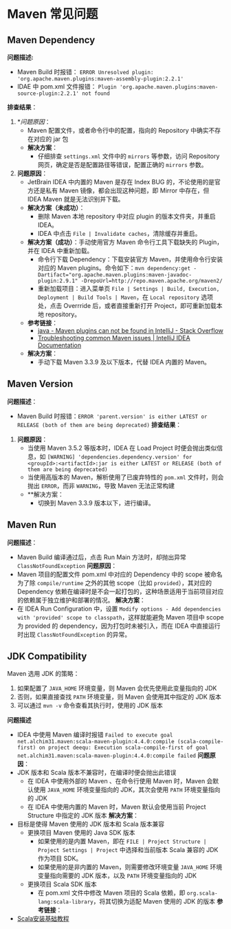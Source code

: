 # Maven 常见问题

## Maven Dependency

**问题描述:**
 - Maven Build 时报错： `ERROR Unresolved plugin: 'org.apache.maven.plugins:maven-assembly-plugin:2.2.1'`
 - IDAE 中 pom.xml 文件报错： `Plugin 'org.apache.maven.plugins:maven-source-plugin:2.2.1' not found`

**排查结果**：
1. **问题原因*：
	- Maven 配置文件，或者命令行中的配置，指向的 Repository 中确实不存在对应的 jar 包
	- **解决方案**：
		- 仔细排查 `settings.xml` 文件中的 `mirrors` 等参数，访问 Repository 网页，确定是否是配置路径等错误，配置正确的 `mirrors` 参数。
2. **问题原因**：
	- JetBrain IDEA 中内置的 Maven 是存在 Index BUG 的，不论使用的是官方还是私有 Maven 镜像，都会出现这种问题，即 Mirror 中存在，但 IDEA Maven 就是无法识别并下载。
	- **解决方案（未成功）**：
		- 删除 Maven 本地 repository 中对应 plugin 的版本文件夹，并重启 IDEA。
		- IDEA 中点击 `File | Invalidate caches`，清除缓存并重启。
	- **解决方案（成功）**：手动使用官方 Maven 命令行工具下载缺失的 Plugin，并在 IDEA 中重新加载。
		- 命令行下载 Dependency：下载安装官方 Maven，并使用命令行安装对应的 Maven plugins。命令如下：`mvn dependency:get -Dartifact="org.apache.maven.plugins:maven-javadoc-plugin:2.9.1" -DrepoUrl=http://repo.maven.apache.org/maven2/`
		- 重新加载项目：进入菜单页 `File | Settings | Build, Execution, Deployment | Build Tools | Maven`，在 `Local repository` 选项处，点击 Overrride 后，或者直接重新打开 Project，即可重新加载本地 repository。
	- **参考链接**：
		- [java - Maven plugins can not be found in IntelliJ - Stack Overflow](https://stackoverflow.com/a/40308560/13774262)
		- [Troubleshooting common Maven issues | IntelliJ IDEA Documentation](https://www.jetbrains.com/help/idea/troubleshooting-common-maven-issues.html#klwtar_1)
	- **解决方案**：
		- 手动下载 Maven 3.3.9 及以下版本，代替 IDEA 内置的 Maven。

## Maven Version

**问题描述**：
- Maven Build 时报错：`ERROR 'parent.version' is either LATEST or RELEASE (both of them are being deprecated)`
**排查结果**：
1. **问题原因**：
	- 当使用 Maven 3.5.2 等版本时，IDEA 在 Load Project 时便会抛出类似信息，如 `[WARNING] 'dependencies.dependency.version' for <groupId>:<artifactId>:jar is either LATEST or RELEASE (both of them are being deprecated)`
	- 当使用高版本的 Maven，解析使用了已废弃特性的 `pom.xml` 文件时，则会抛出 `ERROR`，而非 `WARNING`，导致 Maven 无法正常构建
	- **解决方案：
		- 切换到 Maven 3.3.9 版本以下，进行编译。

## Maven Run

**问题描述**：
- Maven Build 编译通过后，点击 Run Main 方法时，却抛出异常 `ClassNotFoundException`
**问题原因**：
- Maven 项目的配置文件 pom.xml 中对应的 Dependency 中的 scope 被命名为了除 `compile/runtime` 之外的其他 scope（比如 `provided`），其对应的 Dependency 依赖在编译时是不会一起打包的，这种场景适用于当前项目对应的依赖属于独立维护和部署的情况。
**解决方案**：
- 在 IDEA Run Configuration 中，设置 `Modify options - Add dependencies with 'provided' scope to classpath`，这样就能避免 Maven 项目中 scope 为 provided 的 dependency，因为打包时未被引入，而在 IDEA 中直接运行时出现 `ClassNotFoundException` 的异常。

## JDK Compatibility

Maven 选用 JDK 的策略：
1. 如果配置了 `JAVA_HOME` 环境变量，则 Maven 会优先使用此变量指向的 JDK
2. 否则，如果直接查找 `PATH` 环境变量，则 Maven 会使用其中指定的 JDK 版本
3. 可以通过 `mvn -v` 命令查看其执行时，使用的 JDK 版本

**问题描述**
- IDEA 中使用 Maven 编译时报错 `Failed to execute goal net.alchim31.maven:scala-maven-plugin:4.4.0:compile (scala-compile-first) on project deequ: Execution scala-compile-first of goal net.alchim31.maven:scala-maven-plugin:4.4.0:compile failed`
**问题原因**：
- JDK 版本和 Scala 版本不兼容时，在编译时便会抛出此错误
	- 在 IDEA 中使用外部的 Maven 、在命令行使用 Maven 时，Maven 会默认使用 `JAVA_HOME` 环境变量指向的 JDK，其次会使用 `PATH` 环境变量指向的 JDK
	- 在 IDEA 中使用内置的 Maven 时，Maven 默认会使用当前 Project Structure 中指定的 JDK 版本
**解决方案**：
- 目标是使得 Maven 使用的 JDK 版本和 Scala 版本兼容
	- 更换项目 Maven 使用的 Java SDK 版本
		- 如果使用的是内置 Maven，即在 `FILE | Project Structure | Project Settings | Project` 中选择和当前版本 Scala 兼容的 JDK 作为项目 SDK。
		- 如果使用的是非内置的 Maven，则需要修改环境变量 `JAVA_HOME` 环境变量指向需要的 JDK 版本，以及 `PATH` 环境变量指向的 JDK
	- 更换项目 Scala SDK 版本
		- 在 pom.xml 文件中修改 Maven 项目的 Scala 依赖，即 `org.scala-lang:scala-library`，将其切换为适配 Maven 使用的 JDK 的版本
**参考链接**：
- [Scala安装基础教程](work/programming/Scala/Scala安装基础教程.md)